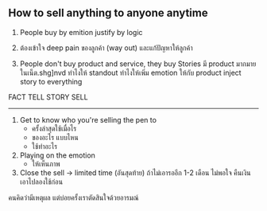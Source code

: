 
## How to sell anything to anyone anytime

1. People buy by emition
justify by logic

2. ต้องเข้าใจ deep pain ของลูกค้า (way out)
และแก้ปัญหาให้ลูกค้า

3. People don't buy product and service, they buy Stories
มี product มากมายในเน็ต.shg]nvd
ทำไงให้ standout ทำไงให้เพิ่ม emotion ให้กับ product
inject story to everything

FACT TELL
STORY SELL

---

1. Get to know who you're selling the pen to
	- ครั้งล่าสุดใช้เมื่อไร
	- ของอะไร แบบไหน
	- ใช้ทำอะไร
2.  Playing on the emotion
	- ให้เห็นภาพ
3. Close the sell -> limited time (อันสุดท้าย) ถ้าไม่เอารออีก 1-2 เดือน
ไม่พอใจ คืนเงิน เอาไปลองใช้ก่อน

คนคิดว่ามีเหตุผล แต่บ่อยครั้งเราตัดสินใจด้วยอารมณ์
